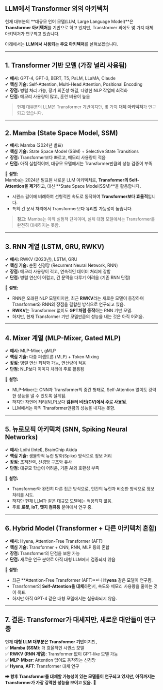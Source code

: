## **LLM에서 Transformer 외의 아키텍처**
현재 대부분의 **대규모 언어 모델(LLM, Large Language Model)**은 **Transformer 아키텍처**를 기반으로 하고 있지만, Transformer 외에도 몇 가지 대체 아키텍처가 연구되고 있습니다.  

아래에서는 **LLM에서 사용되는 주요 아키텍처**를 살펴보겠습니다.

---

## **1. Transformer 기반 모델 (가장 널리 사용됨)**
✔ **예시:** GPT-4, GPT-3, BERT, T5, PaLM, LLaMA, Claude  
✔ **핵심 기술:** Self-Attention, Multi-Head Attention, Positional Encoding  
✔ **장점:** 병렬 처리 가능, 장기 의존성 해결, 다양한 NLP 작업에 최적화  
✔ **단점:** 메모리 사용량이 많고, 훈련 비용이 높음  

> 현재 대부분의 LLM은 Transformer 기반이지만, 몇 가지 **대체 아키텍처**가 연구되고 있습니다.

---

## **2. Mamba (State Space Model, SSM)**
✔ **예시:** Mamba (2024년 발표)  
✔ **핵심 기술:** State Space Model (SSM) + Selective State Transitions  
✔ **장점:** Transformer보다 빠르고, 메모리 사용량이 적음  
✔ **단점:** 아직 실험적이며, 대규모 모델에서는 Transformer만큼의 성능 검증이 부족  

**🚀 설명:**  
Mamba는 2024년 발표된 새로운 LLM 아키텍처로, **Transformer의 Self-Attention을 제거**하고, 대신 **State Space Model(SSM)**을 활용합니다.  
- 시퀀스 길이에 비례하여 선형적인 속도로 동작하여 **Transformer보다 효율적**입니다.  
- 특히 긴 문서 처리에서 Transformer보다 유리할 가능성이 높습니다.  

> **참고:** Mamba는 아직 실험적 단계이며, 실제 대형 모델에서는 Transformer를 완전히 대체하지는 못함.

---

## **3. RNN 계열 (LSTM, GRU, RWKV)**
✔ **예시:** RWKV (2023년), LSTM, GRU  
✔ **핵심 기술:** 순환 신경망 (Recurrent Neural Network, RNN)  
✔ **장점:** 메모리 사용량이 적고, 연속적인 데이터 처리에 강함  
✔ **단점:** 병렬 연산이 어렵고, 긴 문맥을 다루기 어려움 (기존 RNN 단점)  

**🚀 설명:**  
- RNN은 오래된 NLP 모델이지만, 최근 **RWKV**라는 새로운 모델이 등장하여 Transformer와 RNN의 장점을 결합한 방식으로 연구되고 있음.  
- **RWKV**는 Transformer 없이도 **GPT처럼 동작**하는 RNN 기반 모델.  
- 하지만, 현재 Transformer 기반 모델만큼의 성능을 내는 것은 아직 어려움.

---

## **4. Mixer 계열 (MLP-Mixer, Gated MLP)**
✔ **예시:** MLP-Mixer, gMLP  
✔ **핵심 기술:** 다층 퍼셉트론 (MLP) + Token Mixing  
✔ **장점:** 병렬 연산 최적화 가능, 연산량이 적음  
✔ **단점:** NLP보다 이미지 처리에 주로 활용됨  

**🚀 설명:**  
- MLP-Mixer는 CNN과 Transformer의 중간 형태로, Self-Attention 없이도 강력한 성능을 낼 수 있도록 설계됨.  
- 하지만 자연어 처리(NLP)보다 **컴퓨터 비전(CV)에서 주로 사용됨**.  
- LLM에서는 아직 Transformer만큼의 성능을 내지는 못함.

---

## **5. 뉴로모픽 아키텍처 (SNN, Spiking Neural Networks)**
✔ **예시:** Loihi (Intel), BrainChip Akida  
✔ **핵심 기술:** 생물학적 뉴런 발화(Spike) 방식으로 정보 처리  
✔ **장점:** 초저전력, 신경망 구조와 유사  
✔ **단점:** 대규모 학습이 어려움, 기존 AI와 호환성 부족  

**🚀 설명:**  
- Transformer와 완전히 다른 접근 방식으로, 인간의 뉴런과 비슷한 방식으로 정보 처리를 시도.  
- 하지만 현재 LLM과 같은 대규모 모델에는 적용되지 않음.  
- 주로 **로봇, IoT, 엣지 컴퓨팅** 분야에서 연구 중.

---

## **6. Hybrid Model (Transformer + 다른 아키텍처 혼합)**
✔ **예시:** Hyena, Attention-Free Transformer (AFT)  
✔ **핵심 기술:** Transformer + CNN, RNN, MLP 등의 혼합  
✔ **장점:** Transformer의 단점을 보완 가능  
✔ **단점:** 새로운 연구 분야로 아직 대형 LLM에서 검증되지 않음  

**🚀 설명:**  
- 최근 **Attention-Free Transformer (AFT)**나 **Hyena** 같은 모델이 연구됨.  
- Transformer의 **Self-Attention을 대체**하면서, 속도와 메모리 사용량을 줄이는 것이 목표.  
- 하지만 아직 GPT-4 같은 대형 모델에서는 실용화되지 않음.

---

## **7. 결론: Transformer가 대세지만, 새로운 대안들이 연구 중**
현재 **대형 LLM 대부분은 Transformer 기반**이지만,  
✅ **Mamba (SSM)**: 더 효율적인 시퀀스 모델  
✅ **RWKV (RNN 계열)**: Transformer 없이 GPT-like 모델 가능  
✅ **MLP-Mixer**: Attention 없이도 동작하는 신경망  
✅ **Hyena, AFT**: Transformer 대체 연구  

**➡ 향후 Transformer를 대체할 가능성이 있는 모델들이 연구되고 있지만, 아직까지는 Transformer가 가장 강력한 성능을 보이고 있음.** 🚀
